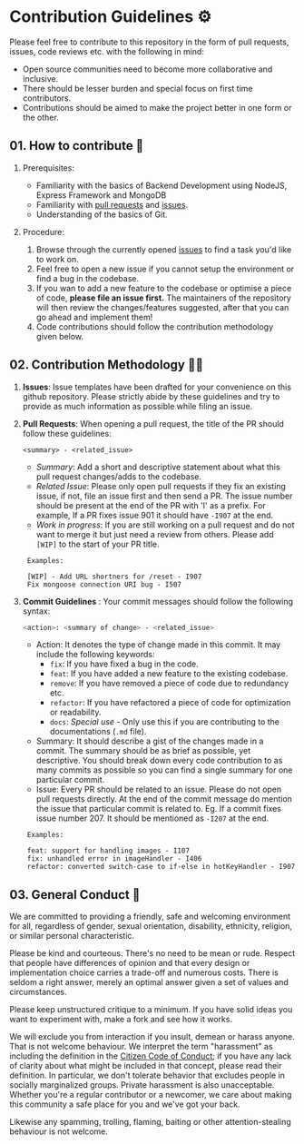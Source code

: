 # Contribution Guidelines ⚙️

Please feel free to contribute to this repository in the form of pull requests, issues, code reviews etc. with the following in mind:

- Open source communities need to become more collaborative and inclusive.
- There should be lesser burden and special focus on first time contributors.
- Contributions should be aimed to make the project better in one form or the other.

## 01. How to contribute 🚀

1. Prerequisites:

   - Familiarity with the basics of Backend Development using NodeJS, Express Framework and MongoDB
   - Familiarity with [pull requests](https://help.github.com/articles/using-pull-requests) and [issues](https://guides.github.com/features/issues/).
   - Understanding of the basics of Git.
  
2. Procedure:
   1. Browse through the currently opened [issues](https://github.com/elit-altum/Express-Starter-With-User-Auth/issues) to find a task you'd like to work on.
   2. Feel free to open a new issue if you cannot setup the environment or find a bug in the codebase.
   3. If you wan to add a new feature to the codebase or optimise a piece of code, __please file an issue first.__ The maintainers of the repository will then review the changes/features suggested, after that you can go ahead and implement them!
   4. Code contributions should follow the contribution methodology given below.

## 02. Contribution Methodology 👨‍💻

1. __Issues__: Issue templates have been drafted for your convenience on this github repository. Please strictly abide by these guidelines and try to provide as much information as possible while filing an issue.
2. __Pull Requests__: When opening a pull request, the title of the PR should follow these guidelines:

   ```
   <summary> - <related_issue>
   ```

   - _Summary_: Add a short and descriptive statement about what this pull request changes/adds to the codebase.
   - _Related Issue_: Please only open pull requests if they fix an existing issue, if not, file an issue first and then send a PR. The issue number should be present at the end of the PR with 'I' as a prefix. For example, If a PR fixes issue 901 it should have ```-I907``` at the end.
   - _Work in progress_: If you are still working on a pull request and do not want to merge it but just need a review from others. Please add ```[WIP]``` to the start of your PR title.

   ```
    Examples:

    [WIP] - Add URL shortners for /reset - I907
    Fix mongoose connection URI bug - I507

   ```

3. __Commit Guidelines__ : Your commit messages should follow the following syntax:

   ```sh
   <action>: <summary of change> - <related_issue>
   ```

    - Action: It denotes the type of change made in this commit. It may include the following keywords:
      - ```fix```: If you have fixed a bug in the code.
      - ```feat```: If you have added a new feature to the existing codebase.
      - ```remove```: If you have removed a piece of code due to redundancy etc.
      - ```refactor```: If you have refactored a piece of code for optimization or readability.
      - ```docs```: *Special use* - Only use this if you are contributing to the documentations (```.md``` file).
    - Summary: It should describe a gist of the changes made in a commit. The summary should be as brief as possible, yet descriptive. You should break down every code contribution to as many commits as possible so you can find a single summary for one particular commit.
    - Issue: Every PR should be related to an issue. Please do not open pull requests directly. At the end of the commit message do mention the issue that particular commit is related to. Eg. If a commit fixes issue number 207. It should be mentioned as ```-I207``` at the end.

    ```
     Examples:

     feat: support for handling images - I107
     fix: unhandled error in imageHandler - I406
     refactor: converted switch-case to if-else in hotKeyHandler - I907
    ```

## 03. General Conduct 🌱

We are committed to providing a friendly, safe and welcoming environment for
all, regardless of gender, sexual orientation, disability, ethnicity, religion,
or similar personal characteristic.

Please be kind and courteous. There's no need to be mean or rude.
Respect that people have differences of opinion and that every design or
implementation choice carries a trade-off and numerous costs. There is seldom
a right answer, merely an optimal answer given a set of values and
circumstances.

Please keep unstructured critique to a minimum. If you have solid ideas you
want to experiment with, make a fork and see how it works.

We will exclude you from interaction if you insult, demean or harass anyone.
That is not welcome behaviour. We interpret the term "harassment" as
including the definition in the
[Citizen Code of Conduct](http://citizencodeofconduct.org/);
if you have any lack of clarity about what might be included in that concept,
please read their definition. In particular, we don't tolerate behavior that
excludes people in socially marginalized groups. Private harassment is also unacceptable. Whether you're a regular contributor or a newcomer, we care about
making this community a safe place for you and we've got your back.

Likewise any spamming, trolling, flaming, baiting or other attention-stealing
behaviour is not welcome.
